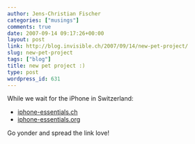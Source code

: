 ```yaml
---
author: Jens-Christian Fischer
categories: ["musings"]
comments: true
date: 2007-09-14 09:17:26+00:00
layout: post
link: http://blog.invisible.ch/2007/09/14/new-pet-project/
slug: new-pet-project
tags: ["blog"]
title: new pet project :)
type: post
wordpress_id: 631
---
```


While we wait for the iPhone in Switzerland:

* [iphone-essentials.ch][1]
* [iphone-essentials.org][2]

Go yonder and spread the link love!

[1]: http://www.iphone-essentials.ch
[2]: http://www.iphone-essentials.org
